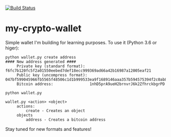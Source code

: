[![Build Status](http://37.247.52.181:8080/buildStatus/icon?job=mycryptowallet)](http://37.247.52.181:8080/job/mycryptowallet/)
# my-crypto-wallet
Simple wallet I'm building for learning purposes. To use it (Python 3.6 or higer):

```
python wallet.py create address
#### New address generated ####
     Private key (standard format):  f6fc7b120fc5f2a01550eebed7def18ecc999369ad66a42b16987a12005eaf21
     Public key (uncompress format): 047bf599045966fb5565f48506c1d1b999533ea9f1689146aaa357b594575394f2c0ab89c70426b27e04cb50c923451754c24c780d1f2d4d589a23046553b783c0
     Bitcoin address:                1nhD5prA9ueH2brnvrJ6k2ZfhrckbgrPD
```
```
python wallet.py

wallet.py <action> <object>
     actions:
         create - Creates an object
     objects
         address - Creates a bitcoin address
```
Stay tuned for new formats and features!